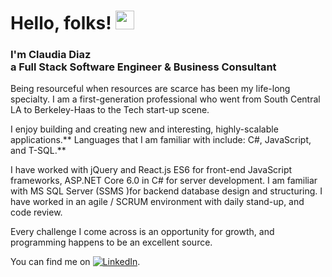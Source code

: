 

# Hello, folks! <img src="https://raw.githubusercontent.com/MartinHeinz/MartinHeinz/master/wave.gif" height ="30px" width="30px">
<h3>I'm Claudia Diaz
<br>a Full Stack Software Engineer & Business Consultant<br></h3>

Being resourceful when resources are scarce has been my life-long specialty. I am a first-generation professional who went from South Central LA to Berkeley-Haas to the Tech start-up scene.

I enjoy building and creating new and interesting, highly-scalable applications.** Languages that I am familiar with include: C#, JavaScript, and T-SQL.**

I have worked with jQuery and React.js ES6 for front-end JavaScript frameworks, ASP.NET Core 6.0 in C# for server development. I am familiar with MS SQL Server (SSMS )for backend database design and structuring. I have worked in an agile / SCRUM environment with daily stand-up, and code review.

Every challenge I come across is an opportunity for growth, and programming happens to be an excellent source.

You can find me on [![LinkedIn][2.2]][2].



[2.2]: https://raw.githubusercontent.com/MartinHeinz/MartinHeinz/master/linkedin-3-16.png (LinkedIn icon without padding)


[2]: (https://www.linkedin.com/in/diaz-claudia/)
